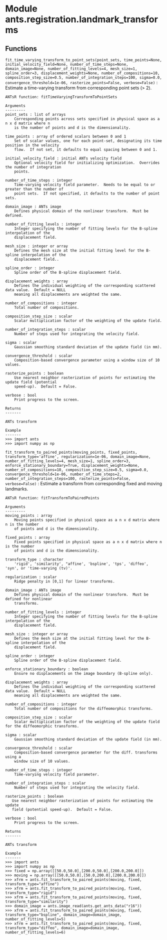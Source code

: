 Module ants.registration.landmark_transforms
============================================

Functions
---------

    
`fit_time_varying_transform_to_point_sets(point_sets, time_points=None, initial_velocity_field=None, number_of_time_steps=None, domain_image=None, number_of_fitting_levels=4, mesh_size=1, spline_order=3, displacement_weights=None, number_of_compositions=10, composition_step_size=0.5, number_of_integration_steps=100, sigma=0.0, convergence_threshold=1e-06, rasterize_points=False, verbose=False)`
:   Estimate a time-varying transform from corresponding point sets (> 2).
    
    ANTsR function: fitTimeVaryingTransformToPointSets
    
    Arguments
    ---------
    point_sets : list of arrays
        Corresponding points across sets specified in physical space as a n x d matrix where n
        is the number of points and d is the dimensionality.
    
    time_points : array of ordered scalars between 0 and 1
        Set of scalar values, one for each point-set, designating its time position in the velocity
        flow.  If not set, it defaults to equal spacing between 0 and 1.
    
    initial_velocity_field : initial ANTs velocity field
        Optional velocity field for initializing optimization.  Overrides the number of integration
        points.
    
    number_of_time_steps : integer
        Time-varying velocity field parameter.  Needs to be equal to or greater than the number of
        point sets.  If not specified, it defaults to the number of point sets.
    
    domain_image : ANTs image
        Defines physical domain of the nonlinear transform.  Must be defined.
    
    number_of_fitting_levels : integer
        Integer specifying the number of fitting levels for the B-spline interpolation of the
        displacement field.
    
    mesh_size : integer or array
        Defines the mesh size at the initial fitting level for the B-spline interpolation of the
        displacement field..
    
    spline_order : integer
        Spline order of the B-spline displacement field.
    
    displacement_weights : array
        Defines the individual weighting of the corresponding scattered data value.  Default = NULL
        meaning all displacements are weighted the same.
    
    number_of_compositions : integer
        Total number of compositions.
    
    composition_step_size : scalar
        Scalar multiplication factor of the weighting of the update field.
    
    number_of_integration_steps : scalar
        Number of steps used for integrating the velocity field.
    
    sigma : scalar
        Gaussian smoothing standard deviation of the update field (in mm).
    
    convergence_threshold : scalar
        Composition-based convergence parameter using a window size of 10 values.
    
    rasterize_points : boolean
        Use nearest neighbor rasterization of points for estimating the update field (potential
        speed-up).  Default = False.
    
    verbose : bool
        Print progress to the screen.
    
    Returns
    -------
    
    ANTs transform
    
    Example
    -------
    >>> import ants
    >>> import numpy as np

    
`fit_transform_to_paired_points(moving_points, fixed_points, transform_type='affine', regularization=1e-06, domain_image=None, number_of_fitting_levels=4, mesh_size=1, spline_order=3, enforce_stationary_boundary=True, displacement_weights=None, number_of_compositions=10, composition_step_size=0.5, sigma=0.0, convergence_threshold=1e-06, number_of_time_steps=2, number_of_integration_steps=100, rasterize_points=False, verbose=False)`
:   Estimate a transform from corresponding fixed and moving landmarks.
    
    ANTsR function: fitTransformToPairedPoints
    
    Arguments
    ---------
    moving_points : array
        Moving points specified in physical space as a n x d matrix where n is the number
        of points and d is the dimensionality.
    
    fixed_points : array
        Fixed points specified in physical space as a n x d matrix where n is the number
        of points and d is the dimensionality.
    
    transform_type : character
        'rigid', 'similarity', "affine', 'bspline', 'tps', 'diffeo', 'syn', or 'time-varying (tv)'.
    
    regularization : scalar
        Ridge penalty in [0,1] for linear transforms.
    
    domain_image : ANTs image
        Defines physical domain of the nonlinear transform.  Must be defined for nonlinear
        transforms.
    
    number_of_fitting_levels : integer
        Integer specifying the number of fitting levels for the B-spline interpolation of the
        displacement field.
    
    mesh_size : integer or array
        Defines the mesh size at the initial fitting level for the B-spline interpolation of the
        displacement field.
    
    spline_order : integer
        Spline order of the B-spline displacement field.
    
    enforce_stationary_boundary : boolean
        Ensure no displacements on the image boundary (B-spline only).
    
    displacement_weights : array
        Defines the individual weighting of the corresponding scattered data value.  Default = NULL
        meaning all displacements are weighted the same.
    
    number_of_compositions : integer
        Total number of compositions for the diffeomorphic transforms.
    
    composition_step_size : scalar
        Scalar multiplication factor of the weighting of the update field for the diffeomorphic transforms.
    
    sigma : scalar
        Gaussian smoothing standard deviation of the update field (in mm).
    
    convergence_threshold : scalar
        Composition-based convergence parameter for the diff. transforms using a
        window size of 10 values.
    
    number_of_time_steps : integer
        Time-varying velocity field parameter.
    
    number_of_integration_steps : scalar
        Number of steps used for integrating the velocity field.
    
    rasterize_points : boolean
       Use nearest neighbor rasterization of points for estimating the update
       field (potential speed-up).  Default = False.
    
    verbose : bool
        Print progress to the screen.
    
    Returns
    -------
    
    ANTs transform
    
    Example
    -------
    >>> import ants
    >>> import numpy as np
    >>> fixed = np.array([[50.0,50.0],[200.0,50.0],[200.0,200.0]])
    >>> moving = np.array([[50.0,50.0],[50.0,200.0],[200.0,200.0]])
    >>> xfrm = ants.fit_transform_to_paired_points(moving, fixed, transform_type="affine")
    >>> xfrm = ants.fit_transform_to_paired_points(moving, fixed, transform_type="rigid")
    >>> xfrm = ants.fit_transform_to_paired_points(moving, fixed, transform_type="similarity")
    >>> domain_image = ants.image_read(ants.get_ants_data("r16"))
    >>> xfrm = ants.fit_transform_to_paired_points(moving, fixed, transform_type="bspline", domain_image=domain_image, number_of_fitting_levels=5)
    >>> xfrm = ants.fit_transform_to_paired_points(moving, fixed, transform_type="diffeo", domain_image=domain_image, number_of_fitting_levels=6)